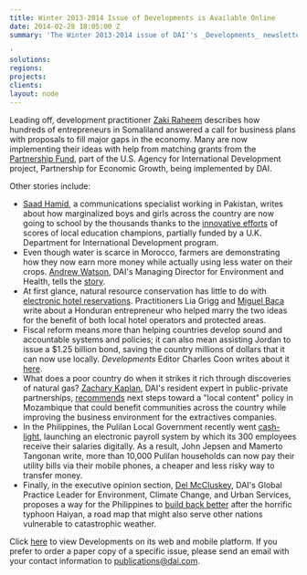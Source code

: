 ```yaml
---
title: Winter 2013-2014 Issue of Developments is Available Online
date: 2014-02-28 18:05:00 Z
summary: 'The Winter 2013-2014 issue of DAI''s _Developments_ newsletter is now available.

'
solutions: 
regions: 
projects: 
clients: 
layout: node
---
```


Leading off, development practitioner [Zaki Raheem][1] describes how hundreds of entrepreneurs in Somaliland answered a call for business plans with proposals to fill major gaps in the economy. Many are now implementing their ideas with help from matching grants from the [Partnership Fund][2], part of the U.S. Agency for International Development project, Partnership for Economic Growth, being implemented by DAI.

Other stories include:

* [Saad Hamid][3], a communications specialist working in Pakistan, writes about how marginalized boys and girls across the country are now going to school by the thousands thanks to the [innovative efforts][4] of scores of local education champions, partially funded by a U.K. Department for International Development program.
* Even though water is scarce in Morocco, farmers are demonstrating how they now earn more money while actually using less water on their crops. [Andrew Watson][5], DAI's Managing Director for Environment and Health, tells the [story][6].
* At first glance, natural resource conservation has little to do with [electronic hotel reservations][7]. Practitioners Lia Grigg and [Miguel Baca][8] write about a Honduran entrepreneur who helped marry the two ideas for the benefit of both local hotel operators and protected areas.
* Fiscal reform means more than helping countries develop sound and accountable systems and policies; it can also mean assisting Jordan to issue a $1.25 billion bond, saving the country millions of dollars that it can now use locally. _Developments_ Editor Charles Coon writes about it [here][9].
* What does a poor country do when it strikes it rich through discoveries of natural gas? [Zachary Kaplan][10], DAI's resident expert in public-private partnerships, [recommends][11] next steps toward a "local content" policy in Mozambique that could benefit communities across the country while improving the business environment for the extractives companies.
* In the Philippines, the Pulilan Local Government recently went [cash-light][12], launching an electronic payroll system by which its 300 employees receive their salaries digitally. As a result, John Jepsen and Mamerto Tangonan write, more than 10,000 Pulilan households can now pay their utility bills via their mobile phones, a cheaper and less risky way to transfer money.
* Finally, in the executive opinion section, [Del McCluskey][14], DAI's Global Practice Leader for Environment, Climate Change, and Urban Services, proposes a way for the Philippines to [build back better][15] after the horrific typhoon Haiyan, a road map that might also serve other nations vulnerable to catastrophic weather.

Click [here][16] to view Developments on its web and mobile platform. If you prefer to order a paper copy of a specific issue, please send an email with your contact information to [publications@dai.com][17].

[1]: /who-we-are/our-team/zaki-raheem
[2]: http://dai-global-developments.com/articles/to-the-partnership-fund.html?utm_source=daidotcom
[3]: /news/dai-saad-hamid-present-second-education-telenor-youth-summit
[4]: http://dai-global-developments.com/articles/dfid-project-assists-pakistani-boys-and-girls.html?utm_source=daidotcom
[5]: /who-we-are/our-team/andrew-watson
[6]: http://dai-global-developments.com/articles/incentive-for-moroccan-farmers-to-conserve-water.html?utm_source=daidotcom
[7]: http://dai-global-developments.com/articles/natural-resource-conservation-through-electronic-hotel-reservations.html?utm_source=daidotcom
[8]: /who-we-are/our-team/miguel-baca
[9]: http://dai-global-developments.com/articles/fiscal-project-helps-jordan-issue-bond.html?utm_source=daidotcom
[10]: /who-we-are/our-team/zach-kaplan
[11]: http://dai-global-developments.com/articles/mining-for-answers.html?utm_source=daidotcom
[12]: http://dai-global-developments.com/articles/philippine-town.html?utm_source=daidotcom
[14]: /who-we-are/our-team/del-mccluskey
[15]: http://dai-global-developments.com/articles/building-back-better.html?utm_source=daidotcom
[16]: http://dai-global-developments.com/developments/winter-2013.html?utm_source=daidotcom
[17]: mailto:publications@dai.com?subject=dai.com
